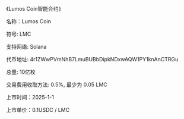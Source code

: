 《Lumos Coin智能合约》


名称：Lumos Coin

符号: LMC

支持网络: Solana

代币地址: 4r1ZWwPVmNhB7LmuBUBbDipkNDxwAQW1PY1knAnCTRGu

总量: 10亿枚

交易费用收取方法: 0.5%, 最少为 0.05 LMC

上市时间：2025-1-1

上市单价：0.1USDC / LMC

